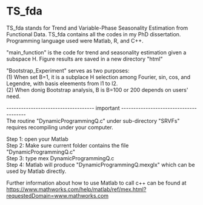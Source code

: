 # TS_fda
TS_fda stands for Trend and Variable-Phase Seasonality Estimation from Functional Data.
TS_fda contains all the codes in my PhD dissertation. Programming language used were Matlab, R, and C++.

"main_function" is the code for trend and seasonality estimation given a subspace H.
Figure results are saved in a new directory "html" <br>

"Bootstrap_Experiment" serves as two purposes: <br>
(1) When set B=1, it is a subplace H selection among Fourier, sin, cos, and Legendre, with basis eleements from l1 to l2.<br>
(2) When donig Bootstrap analysis, B is B=100 or 200 depends on users' need.

------------------------------------ important ---------------------------------------<br>
The routine "DynamicProgrammingQ.c" under sub-directory "SRVFs" requires recompiling under your computer.

Step 1: open your Matlab <br>
Step 2: Make sure current folder contains the file "DynamicProgrammingQ.c" <br>
Step 3: type mex DynamicProgrammingQ.c <br>
Step 4: Matlab will produce "DynamicProgrammingQ.mexglx" which can be used by Matlab directly. <br>

Further information about how to use Matlab to call c++ can be found at 
https://www.mathworks.com/help/matlab/ref/mex.html?requestedDomain=www.mathworks.com
